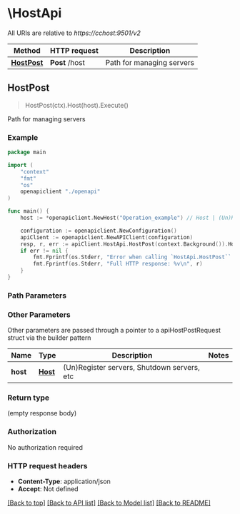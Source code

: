 # \HostApi

All URIs are relative to *https://cchost:9501/v2*

Method | HTTP request | Description
------------- | ------------- | -------------
[**HostPost**](HostApi.md#HostPost) | **Post** /host | Path for managing servers



## HostPost

> HostPost(ctx).Host(host).Execute()

Path for managing servers

### Example

```go
package main

import (
    "context"
    "fmt"
    "os"
    openapiclient "./openapi"
)

func main() {
    host := *openapiclient.NewHost("Operation_example") // Host | (Un)Register servers, Shutdown servers, etc

    configuration := openapiclient.NewConfiguration()
    apiClient := openapiclient.NewAPIClient(configuration)
    resp, r, err := apiClient.HostApi.HostPost(context.Background()).Host(host).Execute()
    if err != nil {
        fmt.Fprintf(os.Stderr, "Error when calling `HostApi.HostPost``: %v\n", err)
        fmt.Fprintf(os.Stderr, "Full HTTP response: %v\n", r)
    }
}
```

### Path Parameters



### Other Parameters

Other parameters are passed through a pointer to a apiHostPostRequest struct via the builder pattern


Name | Type | Description  | Notes
------------- | ------------- | ------------- | -------------
 **host** | [**Host**](Host.md) | (Un)Register servers, Shutdown servers, etc | 

### Return type

 (empty response body)

### Authorization

No authorization required

### HTTP request headers

- **Content-Type**: application/json
- **Accept**: Not defined

[[Back to top]](#) [[Back to API list]](../README.md#documentation-for-api-endpoints)
[[Back to Model list]](../README.md#documentation-for-models)
[[Back to README]](../README.md)

